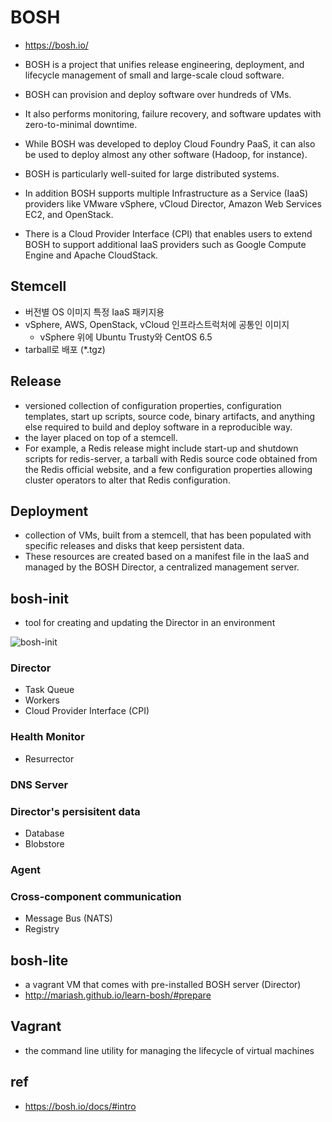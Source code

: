 # BOSH
* https://bosh.io/
* BOSH is a project that unifies release engineering, deployment, and lifecycle management of small and large-scale cloud software.
* BOSH can provision and deploy software over hundreds of VMs.
* It also performs monitoring, failure recovery, and software updates with zero-to-minimal downtime.

* While BOSH was developed to deploy Cloud Foundry PaaS, it can also be used to deploy almost any other software (Hadoop, for instance).
* BOSH is particularly well-suited for large distributed systems.
* In addition BOSH supports multiple Infrastructure as a Service (IaaS) providers like VMware vSphere, vCloud Director, Amazon Web Services EC2, and OpenStack.
* There is a Cloud Provider Interface (CPI) that enables users to extend BOSH to support additional IaaS providers such as Google Compute Engine and Apache CloudStack.

## Stemcell
* 버전별 OS 이미지 특정 IaaS 패키지용
* vSphere, AWS, OpenStack, vCloud 인프라스트럭처에 공통인 이미지
  *  vSphere 위에 Ubuntu Trusty와 CentOS 6.5
* tarball로 배포 (*.tgz)

## Release
* versioned collection of configuration properties, configuration templates, start up scripts, source code, binary artifacts, and anything else required to build and deploy software in a reproducible way.
* the layer placed on top of a stemcell.
* For example, a Redis release might include start-up and shutdown scripts for redis-server, a tarball with Redis source code obtained from the Redis official website, and a few configuration properties allowing cluster operators to alter that Redis configuration.

## Deployment
* collection of VMs, built from a stemcell, that has been populated with specific releases and disks that keep persistent data.
* These resources are created based on a manifest file in the IaaS and managed by the BOSH Director, a centralized management server.

## bosh-init
* tool for creating and updating the Director in an environment
<img src="http://bosh.io/docs/images/bosh-architecture.webp" alt="bosh-init">

### Director
* Task Queue
* Workers
* Cloud Provider Interface (CPI)

### Health Monitor
* Resurrector

### DNS Server

### Director's persisitent data
* Database
* Blobstore

### Agent

### Cross-component communication
* Message Bus (NATS)
* Registry

## bosh-lite
* a vagrant VM that comes with pre-installed BOSH server (Director)
* http://mariash.github.io/learn-bosh/#prepare

## Vagrant
* the command line utility for managing the lifecycle of virtual machines

## ref
* https://bosh.io/docs/#intro
